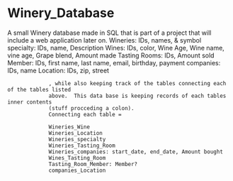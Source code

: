 # Winery_Database
A small Winery database made in SQL that is part of a project that will include a web application later on.
 Wineries: IDs, names, & symbol
                 specialty: IDs, name, Description
                 Wines: IDs, color, Wine Age, Wine name, vine age, Grape blend, Amount made
                 Tasting Rooms: IDs, Amount sold
                 Member: IDs, first name, last name, email, birthday, payment
                 companies: IDs, name
                 Location: IDs, zip, street
                 
				 , while also keeping track of the tables connecting each of the tables listed 
				 above.  This data base is keeping records of each tables inner contents 
                 (stuff procceding a colon).
                 Connecting each table =
                 
                 Wineries_Wine
                 Wineries_Location
                 Wineries_specialty
                 Wineries_Tasting_Room
                 Wineries_companies: start_date, end_date, Amount bought
                 Wines_Tasting_Room
                 Tasting_Room_Member: Member?
                 companies_Location

